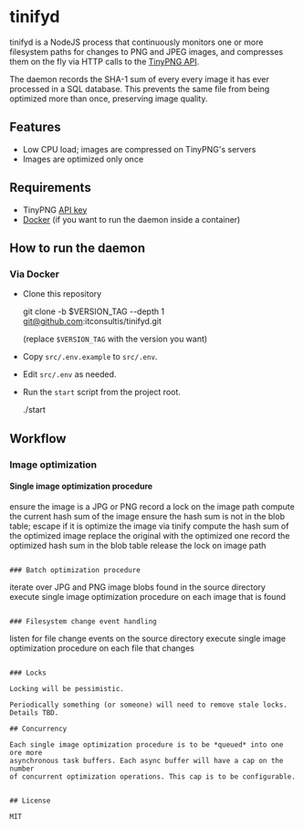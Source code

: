 # tinifyd

tinifyd is a NodeJS process that continuously monitors one or more
filesystem paths for changes to PNG and JPEG images, and compresses them on
the fly via HTTP calls to the [TinyPNG API](https://tinypng.com/developers/reference).

The daemon records the SHA-1 sum of every every image it has ever processed
in a SQL database. This prevents the same file from being optimized more
than once, preserving image quality.


## Features

- Low CPU load; images are compressed on TinyPNG's servers
- Images are optimized only once


## Requirements

- TinyPNG [API key](https://tinypng.com/developers)
- [Docker](http://www.docker.com/) (if you want to run the daemon inside a container)



## How to run the daemon

### Via Docker

- Clone this repository

    git clone -b $VERSION_TAG --depth 1 git@github.com:itconsultis/tinifyd.git

  (replace `$VERSION_TAG` with the version you want)

- Copy `src/.env.example` to `src/.env`.

- Edit `src/.env` as needed.

- Run the `start` script from the project root.

    ./start

## Workflow

### Image optimization

#### Single image optimization procedure

ensure the image is a JPG or PNG
record a lock on the image path
compute the current hash sum of the image
ensure the hash sum is not in the blob table; escape if it is
optimize the image via tinify
compute the hash sum of the optimized image
replace the original with the optimized one
record the optimized hash sum in the blob table
release the lock on image path
```

### Batch optimization procedure
```
iterate over JPG and PNG image blobs found in the source directory
execute single image optimization procedure on each image that is found
```

### Filesystem change event handling
```
listen for file change events on the source directory
execute single image optimization procedure on each file that changes
```

### Locks

Locking will be pessimistic.

Periodically something (or someone) will need to remove stale locks.
Details TBD.

## Concurrency

Each single image optimization procedure is to be *queued* into one ore more
asynchronous task buffers. Each async buffer will have a cap on the number
of concurrent optimization operations. This cap is to be configurable.


## License

MIT

